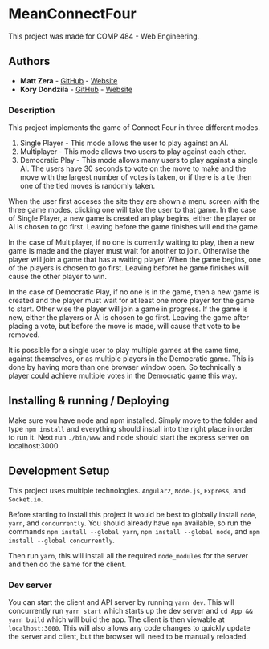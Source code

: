 # MeanConnectFour
This project was made for COMP 484 - Web Engineering.


## Authors

* **Matt Zera** - [GitHub](https://github.com/MattZera/) - [Website](https://mattzera.com)
* **Kory Dondzila** - [GitHub](https://github.com/korydondzila/) - [Website](http://korydondzila.com)


### Description

This project implements the game of Connect Four in three different modes.
1. Single Player - This mode allows the user to play against an AI.
2. Multiplayer - This mode allows two users to play against each other.
3. Democratic Play - This mode allows many users to play against a single AI. The users have 30 seconds to vote on the move to make and the move with the largest number of votes is taken, or if there is a tie then one of the tied moves is randomly taken.

When the user first acceses the site they are shown a menu screen with the three game modes, clicking one will take the user to that game.
In the case of Single Player, a new game is created an play begins, either the player or AI is chosen to go first. Leaving before the game finishes will end the game.

In the case of Multiplayer, if no one is currently waiting to play, then a new game is made and the player must wait for another to join. Otherwise the player will join a game that has a waiting player. When the game begins, one of the players is chosen to go first. Leaving beforet he game finishes will cause the other player to win.

In the case of Democratic Play, if no one is in the game, then a new game is created and the player must wait for at least one more player for the game to start. Other wise the player will join a game in progress. If the game is new, either the players or AI is chosen to go first. Leaving the game after placing a vote, but before the move is made, will cause that vote to be removed.

It is possible for a single user to play multiple games at the same time, against themselves, or as multiple players in the Democratic game. This is done by having more than one browser window open. So technically a player could achieve multiple votes in the Democratic game this way.


## Installing & running / Deploying

Make sure you have node and npm installed. Simply move to the folder and type `npm install` and everything should install into the right place in order to run it.
Next run `./bin/www` and node should start the express server on localhost:3000

## Development Setup

This project uses multiple technologies. `Angular2`, `Node.js`, `Express`, and `Socket.io`.

Before starting to install this project it would be best to globally install `node`, `yarn`, and `concurrently`.
You should already have `npm` available, so run the commands `npm install --global yarn`, `npm install --global node`, and `npm install --global concurrently`.

Then run `yarn`, this will install all the required `node_modules` for the server and then do the same for the client.


### Dev server

You can start the client and API server by running `yarn dev`. This will concurrently run `yarn start` which starts up the dev server and `cd App && yarn build` which will build the app.
The client is then viewable at `localhost:3000`.
This will also allows any code changes to quickly update the server and client, but the browser will need to be manually reloaded.



